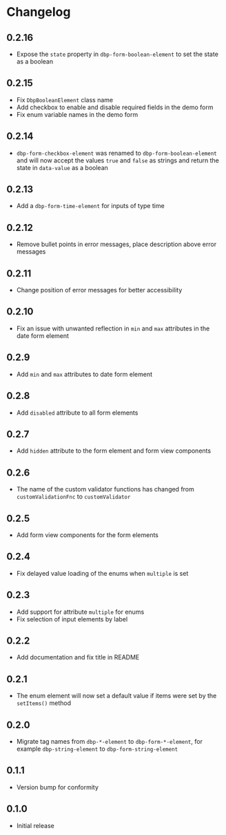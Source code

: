 # Changelog

## 0.2.16

- Expose the `state` property in `dbp-form-boolean-element` to set the state as a boolean

## 0.2.15

- Fix `DbpBooleanElement` class name
- Add checkbox to enable and disable required fields in the demo form
- Fix enum variable names in the demo form

## 0.2.14

- `dbp-form-checkbox-element` was renamed to `dbp-form-boolean-element` and will now accept
  the values `true` and `false` as strings and return the state in `data-value` as a boolean

## 0.2.13

- Add a `dbp-form-time-element` for inputs of type time

## 0.2.12

- Remove bullet points in error messages, place description above error messages

## 0.2.11

- Change position of error messages for better accessibility

## 0.2.10

- Fix an issue with unwanted reflection in `min` and `max` attributes in the date form element

## 0.2.9

- Add `min` and `max` attributes to date form element

## 0.2.8

- Add `disabled` attribute to all form elements

## 0.2.7

- Add `hidden` attribute to the form element and form view components

## 0.2.6

- The name of the custom validator functions has changed from `customValidationFnc` to `customValidator`

## 0.2.5

- Add form view components for the form elements

## 0.2.4

- Fix delayed value loading of the enums when `multiple` is set

## 0.2.3

- Add support for attribute `multiple` for enums
- Fix selection of input elements by label

## 0.2.2

- Add documentation and fix title in README

## 0.2.1

- The enum element will now set a default value if items were set by the `setItems()` method

## 0.2.0

- Migrate tag names from `dbp-*-element` to `dbp-form-*-element`, for example
  `dbp-string-element` to `dbp-form-string-element`

## 0.1.1

- Version bump for conformity

## 0.1.0

- Initial release
